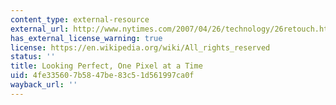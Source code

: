 ```yaml
---
content_type: external-resource
external_url: http://www.nytimes.com/2007/04/26/technology/26retouch.html
has_external_license_warning: true
license: https://en.wikipedia.org/wiki/All_rights_reserved
status: ''
title: Looking Perfect, One Pixel at a Time
uid: 4fe33560-7b58-47be-83c5-1d561997ca0f
wayback_url: ''
---
```

